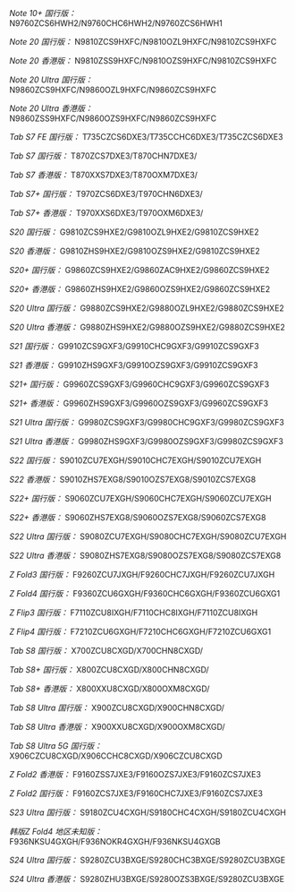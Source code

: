 *Note 10+ 国行版：*
N9760ZCS6HWH2/N9760CHC6HWH2/N9760ZCS6HWH1

*Note 20 国行版：*
N9810ZCS9HXFC/N9810OZL9HXFC/N9810ZCS9HXFC

*Note 20 香港版：*
N9810ZSS9HXFC/N9810OZS9HXFC/N9810ZCS9HXFC

*Note 20 Ultra 国行版：*
N9860ZCS9HXFC/N9860OZL9HXFC/N9860ZCS9HXFC

*Note 20 Ultra 香港版：*
N9860ZSS9HXFC/N9860OZS9HXFC/N9860ZCS9HXFC

*Tab S7 FE 国行版：*
T735CZCS6DXE3/T735CCHC6DXE3/T735CZCS6DXE3

*Tab S7 国行版：*
T870ZCS7DXE3/T870CHN7DXE3/

*Tab S7 香港版：*
T870XXS7DXE3/T870OXM7DXE3/

*Tab S7+ 国行版：*
T970ZCS6DXE3/T970CHN6DXE3/

*Tab S7+ 香港版：*
T970XXS6DXE3/T970OXM6DXE3/

*S20 国行版：*
G9810ZCS9HXE2/G9810OZL9HXE2/G9810ZCS9HXE2

*S20 香港版：*
G9810ZHS9HXE2/G9810OZS9HXE2/G9810ZCS9HXE2

*S20+ 国行版：*
G9860ZCS9HXE2/G9860ZAC9HXE2/G9860ZCS9HXE2

*S20+ 香港版：*
G9860ZHS9HXE2/G9860OZS9HXE2/G9860ZCS9HXE2

*S20 Ultra 国行版：*
G9880ZCS9HXE2/G9880OZL9HXE2/G9880ZCS9HXE2

*S20 Ultra 香港版：*
G9880ZHS9HXE2/G9880OZS9HXE2/G9880ZCS9HXE2

*S21 国行版：*
G9910ZCS9GXF3/G9910CHC9GXF3/G9910ZCS9GXF3

*S21 香港版：*
G9910ZHS9GXF3/G9910OZS9GXF3/G9910ZCS9GXF3

*S21+ 国行版：*
G9960ZCS9GXF3/G9960CHC9GXF3/G9960ZCS9GXF3

*S21+ 香港版：*
G9960ZHS9GXF3/G9960OZS9GXF3/G9960ZCS9GXF3

*S21 Ultra 国行版：*
G9980ZCS9GXF3/G9980CHC9GXF3/G9980ZCS9GXF3

*S21 Ultra 香港版：*
G9980ZHS9GXF3/G9980OZS9GXF3/G9980ZCS9GXF3

*S22 国行版：*
S9010ZCU7EXGH/S9010CHC7EXGH/S9010ZCU7EXGH

*S22 香港版：*
S9010ZHS7EXG8/S9010OZS7EXG8/S9010ZCS7EXG8

*S22+ 国行版：*
S9060ZCU7EXGH/S9060CHC7EXGH/S9060ZCU7EXGH

*S22+ 香港版：*
S9060ZHS7EXG8/S9060OZS7EXG8/S9060ZCS7EXG8

*S22 Ultra 国行版：*
S9080ZCU7EXGH/S9080CHC7EXGH/S9080ZCU7EXGH

*S22 Ultra 香港版：*
S9080ZHS7EXG8/S9080OZS7EXG8/S9080ZCS7EXG8

*Z Fold3 国行版：*
F9260ZCU7JXGH/F9260CHC7JXGH/F9260ZCU7JXGH

*Z Fold4 国行版：*
F9360ZCU6GXGH/F9360CHC6GXGH/F9360ZCU6GXG1

*Z Flip3 国行版：*
F7110ZCU8IXGH/F7110CHC8IXGH/F7110ZCU8IXGH

*Z Flip4 国行版：*
F7210ZCU6GXGH/F7210CHC6GXGH/F7210ZCU6GXG1

*Tab S8 国行版：*
X700ZCU8CXGD/X700CHN8CXGD/

*Tab S8+ 国行版：*
X800ZCU8CXGD/X800CHN8CXGD/

*Tab S8+ 香港版：*
X800XXU8CXGD/X800OXM8CXGD/

*Tab S8 Ultra 国行版：*
X900ZCU8CXGD/X900CHN8CXGD/

*Tab S8 Ultra 香港版：*
X900XXU8CXGD/X900OXM8CXGD/

*Tab S8 Ultra 5G 国行版：*
X906CZCU8CXGD/X906CCHC8CXGD/X906CZCU8CXGD

*Z Fold2 香港版：*
F9160ZSS7JXE3/F9160OZS7JXE3/F9160ZCS7JXE3

*Z Fold2 国行版：*
F9160ZCS7JXE3/F9160CHC7JXE3/F9160ZCS7JXE3

*S23 Ultra 国行版：*
S9180ZCU4CXGH/S9180CHC4CXGH/S9180ZCU4CXGH

*韩版Z Fold4 地区未知版：*
F936NKSU4GXGH/F936NOKR4GXGH/F936NKSU4GXGB

*S24 Ultra 国行版：*
S9280ZCU3BXGE/S9280CHC3BXGE/S9280ZCU3BXGE

*S24 Ultra 香港版：*
S9280ZHU3BXGE/S9280OZS3BXGE/S9280ZCU3BXGE

